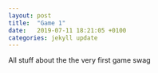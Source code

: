 ```yaml
---
layout: post
title:  "Game 1"
date:   2019-07-11 18:21:05 +0100
categories: jekyll update
---
```

All stuff about the the very first game swag



[jekyll-docs]: https://jekyllrb.com/docs/home
[jekyll-gh]:   https://github.com/jekyll/jekyll
[jekyll-talk]: https://talk.jekyllrb.com/
